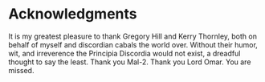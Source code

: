# Acknowledgments

It is my greatest pleasure to thank Gregory Hill and Kerry Thornley, both on behalf of myself and discordian cabals the world over.  Without their humor, wit, and irreverence the Principia Discordia would not exist, a dreadful thought to say the least. Thank you Mal-2.  Thank you Lord Omar. You are missed.